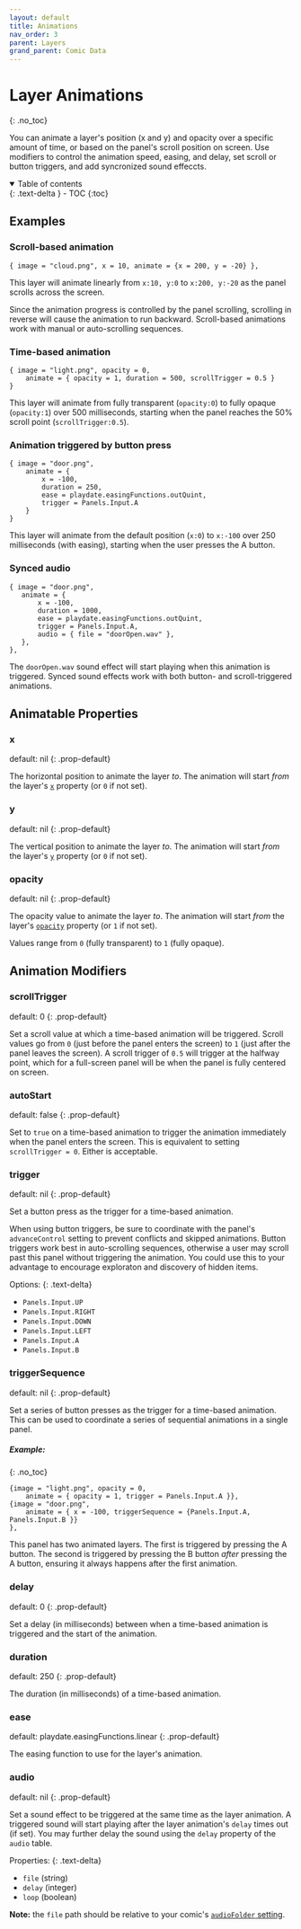 ```yaml
---
layout: default
title: Animations
nav_order: 3
parent: Layers
grand_parent: Comic Data
---
```


# Layer Animations

{: .no_toc}

You can animate a layer's position (x and y) and opacity over a specific amount of time, or based on the panel's scroll position on screen. Use modifiers to control the animation speed, easing, and delay, set scroll or button triggers, and add syncronized sound effeccts.

<details open markdown="block">
  <summary>
    Table of contents
  </summary>
  {: .text-delta }
- TOC
{:toc}
</details>

## Examples

### Scroll-based animation

```
{ image = "cloud.png", x = 10, animate = {x = 200, y = -20} },
```

This layer will animate linearly from `x:10, y:0` to `x:200, y:-20` as the panel scrolls across the screen.

Since the animation progress is controlled by the panel scrolling, scrolling in reverse will cause the animation to run backward. Scroll-based animations work with manual or auto-scrolling sequences.

### Time-based animation

```
{ image = "light.png", opacity = 0,
    animate = { opacity = 1, duration = 500, scrollTrigger = 0.5 }
}
```

This layer will animate from fully transparent (`opacity:0`) to fully opaque (`opacity:1`) over 500 milliseconds, starting when the panel reaches the 50% scroll point (`scrollTrigger:0.5`).

### Animation triggered by button press

```
{ image = "door.png",
    animate = {
        x = -100,
        duration = 250,
        ease = playdate.easingFunctions.outQuint,
        trigger = Panels.Input.A
    }
}
```

This layer will animate from the default position (`x:0`) to `x:-100` over 250 milliseconds (with easing), starting when the user presses the A button.

### Synced audio

```
{ image = "door.png",
   animate = {
       x = -100,
       duration = 1000,
       ease = playdate.easingFunctions.outQuint,
       trigger = Panels.Input.A,
       audio = { file = "doorOpen.wav" },
   },
},
```

The `doorOpen.wav` sound effect will start playing when this animation is triggered. Synced sound effects work with both button- and scroll-triggered animations.

## Animatable Properties

### x

default: nil
{: .prop-default}

The horizontal position to animate the layer _to_. The animation will start _from_ the layer's [`x`]({{site.baseurl}}/docs/comic-data/layers#x) property (or `0` if not set).

### y

default: nil
{: .prop-default}

The vertical position to animate the layer _to_. The animation will start _from_ the layer's [`y`]({{site.baseurl}}/docs/comic-data/layers#y) property (or `0` if not set).

### opacity

default: nil
{: .prop-default}

The opacity value to animate the layer _to_. The animation will start _from_ the layer's [`opacity`]({{site.baseurl}}/docs/comic-data/layers#opacity) property (or `1` if not set).

Values range from `0` (fully transparent) to `1` (fully opaque).

## Animation Modifiers

### scrollTrigger

default: 0
{: .prop-default}

Set a scroll value at which a time-based animation will be triggered. Scroll values go from `0` (just before the panel enters the screen) to `1` (just after the panel leaves the screen). A scroll trigger of `0.5` will trigger at the halfway point, which for a full-screen panel will be when the panel is fully centered on screen.

### autoStart

default: false
{: .prop-default}

Set to `true` on a time-based animation to trigger the animation immediately when the panel enters the screen. This is equivalent to setting `scrollTrigger = 0`. Either is acceptable.

### trigger

default: nil
{: .prop-default}

Set a button press as the trigger for a time-based animation.

When using button triggers, be sure to coordinate with the panel's `advanceControl` setting to prevent conflicts and skipped animations. Button triggers work best in auto-scrolling sequences, otherwise a user may scroll past this panel without triggering the animation. You could use this to your advantage to encourage exploraton and discovery of hidden items.

Options:
{: .text-delta}

-   `Panels.Input.UP`
-   `Panels.Input.RIGHT`
-   `Panels.Input.DOWN`
-   `Panels.Input.LEFT`
-   `Panels.Input.A`
-   `Panels.Input.B`

### triggerSequence

default: nil
{: .prop-default}

Set a series of button presses as the trigger for a time-based animation. This can be used to coordinate a series of sequential animations in a single panel.

##### Example:

{: .no_toc}

```
{image = "light.png", opacity = 0,
    animate = { opacity = 1, trigger = Panels.Input.A }},
{image = "door.png",
    animate = { x = -100, triggerSequence = {Panels.Input.A, Panels.Input.B }}
},
```

This panel has two animated layers. The first is triggered by pressing the A button. The second is triggered by pressing the B button _after_ pressing the A button, ensuring it always happens after the first animation.

### delay

default: 0
{: .prop-default}

Set a delay (in milliseconds) between when a time-based animation is triggered and the start of the animation.

### duration

default: 250
{: .prop-default}

The duration (in milliseconds) of a time-based animation.

### ease

default: playdate.easingFunctions.linear
{: .prop-default}

The easing function to use for the layer's animation.

### audio

default: nil
{: .prop-default}

Set a sound effect to be triggered at the same time as the layer animation. A triggered sound will start playing after the layer animation's `delay` times out (if set). You may further delay the sound using the `delay` property of the `audio` table.

Properties:
{: .text-delta}

-   `file` (string)
-   `delay` (integer)
-   `loop` (boolean)

**Note:** the `file` path should be relative to your comic's [`audioFolder` setting]({{site.baseurl}}/docs/settings#audiofolder).
